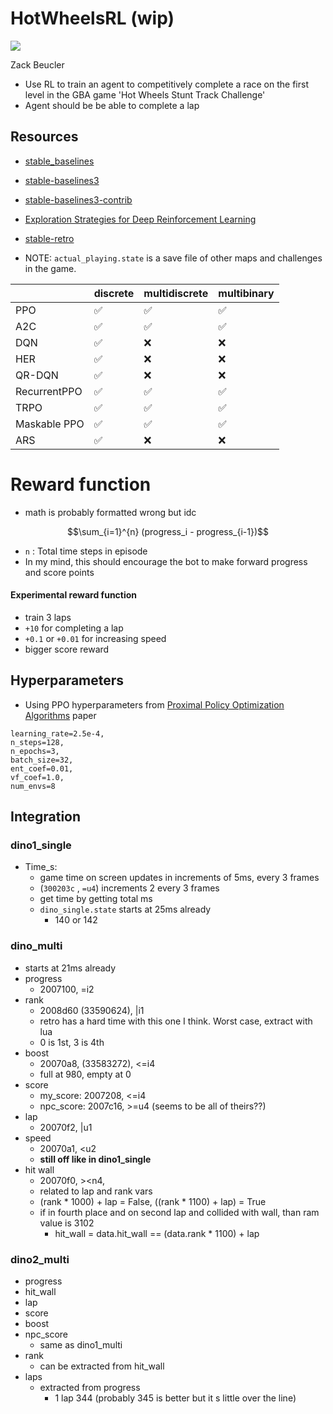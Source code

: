 # HotWheelsRL (wip)

<img src="misc/vec.gif" style="display: block; margin-left: auto; margin-right: auto;">

Zack Beucler

- Use RL to train an agent to competitively complete a race on the first level in the GBA game 'Hot Wheels Stunt Track Challenge'
- Agent should be be able to complete a lap

## Resources

- [stable_baselines](https://github.com/Stable-Baselines-Team/stable-baselines)
- [stable-baselines3](https://github.com/DLR-RM/stable-baselines3)
- [stable-baselines3-contrib](https://github.com/Stable-Baselines-Team/stable-baselines3-contrib)
- [Exploration Strategies for Deep Reinforcement Learning](https://github.com/pkumusic/E-DRL)
- [stable-retro](https://github.com/Farama-Foundation/stable-retro)

- NOTE: `actual_playing.state` is a save file of other maps and challenges in the game.

|              | discrete | multidiscrete | multibinary | 
| ------------ | -------- | ------------- | ----------- |
| PPO          | ✅       | ✅            | ✅          |
| A2C          | ✅       | ✅            | ✅          |
| DQN          | ✅       | ❌            | ❌          |
| HER          | ✅       | ❌            | ❌          |
| QR-DQN       | ✅       | ❌            | ❌          |
| RecurrentPPO | ✅       | ✅            | ✅          |
| TRPO         | ✅       | ✅            | ✅          |
| Maskable PPO | ✅       | ✅            | ✅          |
| ARS          | ✅       | ❌            | ❌          |

# Reward function
- math is probably formatted wrong but idc

```math
\sum_{i=1}^{n} (progress_i - progress_{i-1})
```

  - `n` : Total time steps in episode
  - In my mind, this should encourage the bot to make forward progress and score points

#### Experimental reward function
- train 3 laps
- `+10` for completing a lap
- `+0.1` or `+0.01` for increasing speed
- bigger score reward

## Hyperparameters
- Using PPO hyperparameters from [Proximal Policy Optimization Algorithms](https://arxiv.org/pdf/1707.06347.pdf) paper
```
learning_rate=2.5e-4,
n_steps=128,
n_epochs=3,
batch_size=32,
ent_coef=0.01,
vf_coef=1.0,
num_envs=8
```

## Integration

### dino1_single

  - Time_s:
    - game time on screen updates in increments of 5ms, every 3 frames
    - (`300203c` , `=u4`) increments 2 every 3 frames
    - get time by getting total ms
    - `dino_single.state` starts at 25ms already
      - 140 or 142

### dino_multi

  - starts at 21ms already
  - progress
    - 2007100, =i2
  - rank
    - 2008d60 (33590624), |i1
    - retro has a hard time with this one I think. Worst case, extract with lua
    - 0 is 1st, 3 is 4th
  - boost
    - 20070a8, (33583272), <=i4
    - full at 980, empty at 0
  - score
    - my_score: 2007208, <=i4
    - npc_score: 2007c16, >=u4 (seems to be all of theirs??)
  - lap
    - 20070f2, |u1
  - speed
    - 20070a1, <u2
    - **still off like in dino1_single**
  - hit wall
    - 20070f0, ><n4,
    - related to lap and rank vars
    - (rank * 1000) + lap = False, ((rank * 1100) + lap) = True
    - if in fourth place and on second lap and collided with wall, than ram value is 3102
      - hit_wall = data.hit_wall == (data.rank * 1100) + lap

### dino2_multi
  - progress
  - hit_wall
  - lap
  - score
  - boost
  - npc_score
    - same as dino1_multi
  - rank
    - can be extracted from hit_wall
  - laps
    - extracted from progress
      - 1 lap 344 (probably 345 is better but it s little over the line)  

